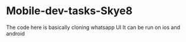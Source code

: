 # Mobile-dev-tasks-Skye8
The code here is basically cloning whatsapp UI
It can be run on ios and android
